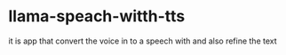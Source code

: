 # llama-speach-witth-tts
it is app that convert the voice in to a speech with and also refine the text
